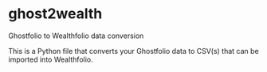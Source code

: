 # ghost2wealth
Ghostfolio to Wealthfolio data conversion

This is a Python file that converts your Ghostfolio data to CSV(s) that can be imported into Wealthfolio.
